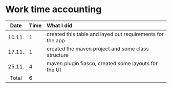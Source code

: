 # Work time accounting

| Date | Time  | What I did  |
| :----:|:-----| :-----|
| 10.11. | 1   | created this table and layed out requirements for the app |
| 17.11. | 1   | created the maven project and some class structure |
| 25.11. | 4   | maven plugin fiasco, created some layouts for the UI |
| Total  | 6   | | 
